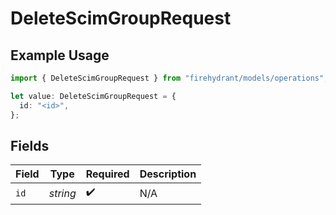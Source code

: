 # DeleteScimGroupRequest

## Example Usage

```typescript
import { DeleteScimGroupRequest } from "firehydrant/models/operations";

let value: DeleteScimGroupRequest = {
  id: "<id>",
};
```

## Fields

| Field              | Type               | Required           | Description        |
| ------------------ | ------------------ | ------------------ | ------------------ |
| `id`               | *string*           | :heavy_check_mark: | N/A                |